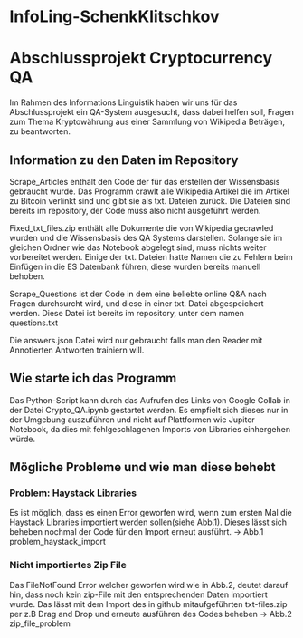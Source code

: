 # InfoLing-SchenkKlitschkov
# Abschlussprojekt Cryptocurrency QA


Im Rahmen des Informations Linguistik haben wir uns für das Abschlussprojekt ein QA-System ausgesucht, dass dabei helfen soll, Fragen zum Thema Kryptowährung aus einer Sammlung von Wikipedia Beträgen, zu beantworten. 

## Information zu den Daten im Repository
Scrape_Articles enthält den Code der für das erstellen der Wissensbasis gebraucht wurde. Das Programm crawlt alle Wikipedia Artikel die im Artikel zu Bitcoin verlinkt sind und gibt sie als txt. Dateien zurück. Die Dateien sind bereits im repository, der Code muss also nicht ausgeführt werden.

Fixed_txt_files.zip enthält alle Dokumente die von Wikipedia gecrawled wurden und die Wissensbasis des QA Systems darstellen. Solange sie im gleichen Ordner wie das Notebook abgelegt sind, muss nichts weiter vorbereitet werden. Einige der txt. Dateien hatte Namen die zu Fehlern beim Einfügen in die ES Datenbank führen, diese wurden bereits manuell behoben.

Scrape_Questions ist der Code in dem eine beliebte online Q&A nach Fragen durchsurcht wird, und diese in einer txt. Datei abgespeichert werden. Diese Datei ist bereits im repository, unter dem namen questions.txt

Die answers.json Datei wird nur gebraucht falls man den Reader mit Annotierten Antworten trainiern will.


## Wie starte ich das Programm
Das Python-Script kann durch das Aufrufen des Links von Google Collab in der Datei Crypto_QA.ipynb gestartet werden. Es empfielt sich dieses nur in der Umgebung auszuführen und nicht auf Plattformen wie Jupiter Notebook, da dies mit fehlgeschlagenen Imports von Libraries einhergehen würde. 

## Mögliche Probleme und wie man diese behebt 
### Problem: Haystack Libraries 

Es ist möglich, dass es einen Error geworfen wird, wenn zum ersten Mal die Haystack Libraries importiert werden sollen(siehe Abb.1). Dieses lässt sich beheben nochmal der Code für den Import erneut ausführt. 
-> Abb.1 problem_haystack_import

### Nicht importiertes Zip File 

Das FileNotFound Error welcher geworfen wird wie in Abb.2, deutet darauf hin, dass noch kein zip-File mit den entsprechenden Daten importiert wurde. Das lässt mit dem Import des in github mitaufgeführten txt-files.zip per z.B  Drag and Drop und erneute ausführen des Codes beheben
-> Abb.2 zip_file_problem
